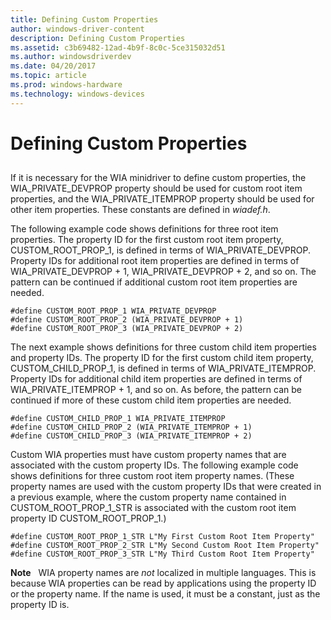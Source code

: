 ```yaml
---
title: Defining Custom Properties
author: windows-driver-content
description: Defining Custom Properties
ms.assetid: c3b69482-12ad-4b9f-8c0c-5ce315032d51
ms.author: windowsdriverdev
ms.date: 04/20/2017
ms.topic: article
ms.prod: windows-hardware
ms.technology: windows-devices
---
```


# Defining Custom Properties


## <a href="" id="ddk-defining-custom-properties-si"></a>


If it is necessary for the WIA minidriver to define custom properties, the WIA\_PRIVATE\_DEVPROP property should be used for custom root item properties, and the WIA\_PRIVATE\_ITEMPROP property should be used for other item properties. These constants are defined in *wiadef.h*.

The following example code shows definitions for three root item properties. The property ID for the first custom root item property, CUSTOM\_ROOT\_PROP\_1, is defined in terms of WIA\_PRIVATE\_DEVPROP. Property IDs for additional root item properties are defined in terms of WIA\_PRIVATE\_DEVPROP + 1, WIA\_PRIVATE\_DEVPROP + 2, and so on. The pattern can be continued if additional custom root item properties are needed.

```
#define CUSTOM_ROOT_PROP_1 WIA_PRIVATE_DEVPROP
#define CUSTOM_ROOT_PROP_2 (WIA_PRIVATE_DEVPROP + 1) 
#define CUSTOM_ROOT_PROP_3 (WIA_PRIVATE_DEVPROP + 2) 
```

The next example shows definitions for three custom child item properties and property IDs. The property ID for the first custom child item property, CUSTOM\_CHILD\_PROP\_1, is defined in terms of WIA\_PRIVATE\_ITEMPROP. Property IDs for additional child item properties are defined in terms of WIA\_PRIVATE\_ITEMPROP + 1, and so on. As before, the pattern can be continued if more of these custom child item properties are needed.

```
#define CUSTOM_CHILD_PROP_1 WIA_PRIVATE_ITEMPROP
#define CUSTOM_CHILD_PROP_2 (WIA_PRIVATE_ITEMPROP + 1) 
#define CUSTOM_CHILD_PROP_3 (WIA_PRIVATE_ITEMPROP + 2)
```

Custom WIA properties must have custom property names that are associated with the custom property IDs. The following example code shows definitions for three custom root item property names. (These property names are used with the custom property IDs that were created in a previous example, where the custom property name contained in CUSTOM\_ROOT\_PROP\_1\_STR is associated with the custom root item property ID CUSTOM\_ROOT\_PROP\_1.)

```
#define CUSTOM_ROOT_PROP_1_STR L"My First Custom Root Item Property"
#define CUSTOM_ROOT_PROP_2_STR L"My Second Custom Root Item Property"
#define CUSTOM_ROOT_PROP_3_STR L"My Third Custom Root Item Property"
```

**Note**   WIA property names are *not* localized in multiple languages. This is because WIA properties can be read by applications using the property ID or the property name. If the name is used, it must be a constant, just as the property ID is.

 

 

 




